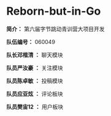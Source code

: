 # Reborn-but-in-Go

**简介：** 第六届字节跳动青训营大项目开发

**队伍编号：** 060049

**队长邓楷清 ：**  聊天模块

**队员严汝豪 ：**  关注模块

**队员陈卓敏 ：**  投稿模块

**队员应亚炫 ：**  评论板块

**队员樊宙12   ：**  用户板块
